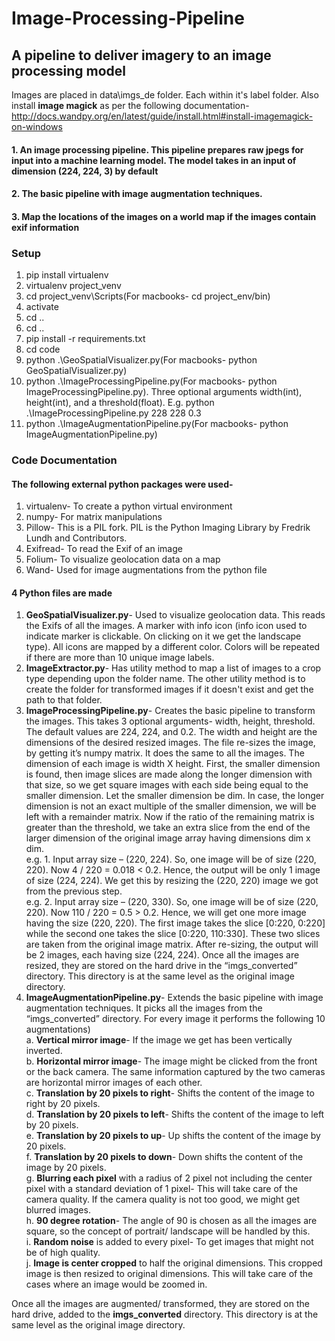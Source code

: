 # Image-Processing-Pipeline

## A pipeline to deliver imagery to an image processing model
Images are placed in data\imgs_de folder. Each within it's label folder.
Also install **image magick** as per the following documentation- http://docs.wandpy.org/en/latest/guide/install.html#install-imagemagick-on-windows
#### 1. An image processing pipeline. This pipeline prepares raw jpegs for input into a machine learning model. The model takes in an input of dimension (224, 224, 3) by default
#### 2. The basic pipeline with image augmentation techniques.
#### 3. Map the locations of the images on a world map if the images contain exif information

### Setup
1) pip install virtualenv
2) virtualenv project_venv
3) cd project_venv\Scripts(For macbooks- cd project_env/bin)
4) activate
5) cd ..
6) cd ..
7) pip install -r requirements.txt
8) cd code
9) python .\GeoSpatialVisualizer.py(For macbooks- python GeoSpatialVisualizer.py)
10) python .\ImageProcessingPipeline.py(For macbooks- python ImageProcessingPipeline.py). Three
optional arguments width(int), height(int), and a threshold(float). E.g. python
.\ImageProcessingPipeline.py 228 228 0.3
11) python .\ImageAugmentationPipeline.py(For macbooks- python ImageAugmentationPipeline.py)

### Code Documentation

#### The following external python packages were used-
1)	virtualenv- To create a python virtual environment
2)	numpy- For matrix manipulations
3)	Pillow- This is a PIL fork. PIL is the Python Imaging Library by Fredrik Lundh and Contributors.
4)	Exifread- To read the Exif of an image
5)	Folium- To visualize geolocation data on a map
6)	Wand- Used for image augmentations from the python file

#### 4 Python files are made
1)	**GeoSpatialVisualizer.py**- Used to visualize geolocation data. This reads the Exifs of all the images. A marker with info icon (info icon used to indicate marker is clickable. On clicking on it we get the landscape type). All icons are mapped by a different color. Colors will be repeated if there are more than 10 unique image labels.  
2)	**ImageExtractor.py**- Has utility method to map a list of images to a crop type depending upon the folder name. The other utility method is to create the folder for transformed images if it doesn't exist and get the path to that folder.
3)	**ImageProcessingPipeline.py**- Creates the basic pipeline to transform the images. This takes 3 optional arguments- width, height, threshold. The default values are 224, 224, and 0.2. The width and height are the dimensions of the desired resized images. The file re-sizes the image, by getting it’s numpy matrix. It does the same to all the images. The dimension of each image is width X height. First, the smaller dimension is found, then image slices are made along the longer dimension with that size, so we get square images with each side being equal to the smaller dimension. Let the smaller dimension be dim. In case, the longer dimension is not an exact multiple of the smaller dimension, we will be left with a remainder matrix. Now if the ratio of the remaining matrix is greater than the threshold, we take an extra slice from the end of the larger dimension of the original image array having dimensions dim x dim.<br/> 
e.g. 1. Input array size – (220, 224). So, one image will be of size (220, 220). Now 4 / 220 = 0.018 < 0.2. Hence, the output will be only 1 image of size (224, 224). We get this by resizing the (220, 220) image we got from the previous step. <br/>
e.g. 2. Input array size – (220, 330). So, one image will be of size (220, 220). Now 110 / 220 = 0.5 > 0.2. Hence, we will get one more image having the size (220, 220). The first image takes the slice [0:220, 0:220] while the second one takes the slice [0:220, 110:330]. These two slices are taken from the original image matrix. After re-sizing, the output will be 2 images, each having size (224, 224). 
Once all the images are resized, they are stored on the hard drive in the “imgs_converted” directory. This directory is at the same level as the original image directory. 
4)	**ImageAugmentationPipeline.py**- Extends the basic pipeline with image augmentation techniques. It picks all the images from the “imgs_converted” directory. For every image it performs the following 10 augmentations) <br/>
a.	**Vertical mirror image**- If the image we get has been vertically inverted. <br/>
b.	**Horizontal mirror image**- The image might be clicked from the front or the back camera. The same information captured by the two cameras are horizontal mirror images of each other. <br/>
c.	**Translation by 20 pixels to right**- Shifts the content of the image to right by 20 pixels. <br/>
d.	**Translation by 20 pixels to left**- Shifts the content of the image to left by 20 pixels. <br/>
e.	**Translation by 20 pixels to up**- Up shifts the content of the image by 20 pixels. <br/>
f.	**Translation by 20 pixels to down**- Down shifts the content of the image by 20 pixels. <br/>
g.	**Blurring each pixel** with a radius of 2 pixel not including the center pixel with a standard deviation of 1 pixel- This will take care of the camera quality. If the camera quality is not too good, we might get blurred images. <br/>
h.	**90 degree rotation**- The angle of 90 is chosen as all the images are square, so the concept of portrait/ landscape will be handled by this. <br/>
i.	 **Random noise** is added to every pixel- To get images that might not be of high quality. <br/>
j.	**Image is center cropped** to half the original dimensions. This cropped image is then resized to original dimensions. This will take care of the cases where an image would be zoomed in.


Once all the images are augmented/ transformed, they are stored on the hard drive, added to the **imgs_converted** directory. This directory is at the same level as the original image directory.
